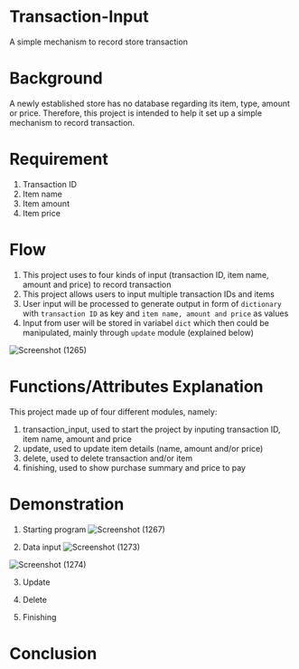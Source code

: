# Transaction-Input
A simple mechanism to record store transaction
# Background
A newly established store has no database regarding its item, type, amount or price. Therefore, this project is intended to help it set up a simple mechanism to record transaction.
# Requirement
1. Transaction ID
2. Item name
3. Item amount
4. Item price
# Flow
1. This project uses to four kinds of input (transaction ID, item name, amount and price) to record transaction
2. This project allows users to input multiple transaction IDs and items
3. User input will be processed to generate output in form of `dictionary` with `transaction ID` as key and `item name, amount and price` as values
4. Input from user will be stored in variabel `dict` which then could be manipulated, mainly through `update` module (explained below)

![Screenshot (1265)](https://user-images.githubusercontent.com/122712029/212676502-82437b1e-bb74-44f8-a8c2-7d4898767819.png)

# Functions/Attributes Explanation
This project made up of four different modules, namely:
1. transaction_input, used to start the project by inputing transaction ID, item name, amount and price
2. update, used to update item details (name, amount and/or price)
3. delete, used to delete transaction and/or item
4. finishing, used to show purchase summary and price to pay
# Demonstration
1. Starting program 
![Screenshot (1267)](https://user-images.githubusercontent.com/122712029/212678404-d9efd024-2754-403a-a6b2-983d50a6b7e8.png)

2. Data input
![Screenshot (1273)](https://user-images.githubusercontent.com/122712029/212678886-59d01a26-9d92-447a-9b2b-2111ddcf5fef.png)

![Screenshot (1274)](https://user-images.githubusercontent.com/122712029/212678847-b5444e52-229c-40a7-b796-a825f642fe5d.png)

3. Update

3. Delete

4. Finishing

# Conclusion
